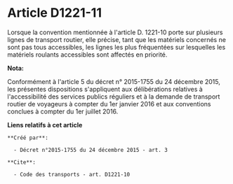 # Article D1221-11

Lorsque la convention mentionnée à l'article D. 1221-10 porte sur plusieurs lignes de transport routier, elle précise, tant
que les matériels concernés ne sont pas tous accessibles, les lignes les plus fréquentées sur lesquelles les matériels
roulants accessibles sont affectés en priorité.

**Nota:**

Conformément à l'article 5 du décret n° 2015-1755 du 24 décembre 2015,  les présentes dispositions s'appliquent aux
délibérations relatives à  l'accessibilité des services publics réguliers et à la demande de  transport routier de voyageurs
à compter du 1er janvier 2016 et aux  conventions conclues à compter du 1er juillet 2016.

**Liens relatifs à cet article**

	**Créé par**:

	  - Décret n°2015-1755 du 24 décembre 2015 - art. 3

	**Cite**:

	  - Code des transports - art. D1221-10

